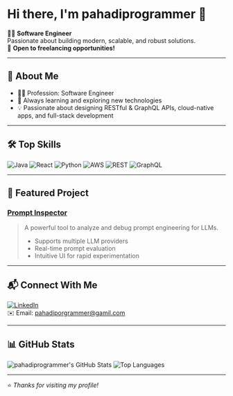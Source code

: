 # Hi there, I'm pahadiprogrammer 👋

👨‍💻 **Software Engineer**  
Passionate about building modern, scalable, and robust solutions.  
💼 **Open to freelancing opportunities!**

---

## 🚀 About Me

- 🧑‍💻 Profession: Software Engineer
- 🌱 Always learning and exploring new technologies
- 💡 Passionate about designing RESTful & GraphQL APIs, cloud-native apps, and full-stack development

---

## 🛠️ Top Skills

![Java](https://img.shields.io/badge/Java-%23ED8B00.svg?style=flat&logo=java&logoColor=white)
![React](https://img.shields.io/badge/React-%2320232a.svg?style=flat&logo=react&logoColor=%2361DAFB)
![Python](https://img.shields.io/badge/Python-%2314354C.svg?style=flat&logo=python&logoColor=white)
![AWS](https://img.shields.io/badge/AWS-%23FF9900.svg?style=flat&logo=amazon-aws&logoColor=white)
![REST](https://img.shields.io/badge/REST-API-blue?style=flat)
![GraphQL](https://img.shields.io/badge/GraphQL-E10098.svg?style=flat&logo=graphql&logoColor=white)

---

## 🌟 Featured Project

### [Prompt Inspector](https://github.com/pahadiprogrammer/prompt-inspector)
> A powerful tool to analyze and debug prompt engineering for LLMs.  
> - Supports multiple LLM providers  
> - Real-time prompt evaluation  
> - Intuitive UI for rapid experimentation

---

## 📬 Connect With Me

[![LinkedIn](https://img.shields.io/badge/LinkedIn-blue?style=flat&logo=linkedin&logoColor=white)](https://www.linkedin.com/in/yksr/)  
✉️ Email: pahadiporgrammer@gamil.com

---

## 📊 GitHub Stats

![pahadiprogrammer's GitHub Stats](https://github-readme-stats.vercel.app/api?username=pahadiprogrammer&show_icons=true&theme=radical)
![Top Languages](https://github-readme-stats.vercel.app/api/top-langs/?username=pahadiprogrammer&layout=compact&theme=radical)

---

⭐️ _Thanks for visiting my profile!_
